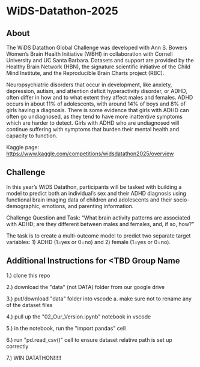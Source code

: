 # WiDS-Datathon-2025

## About

The WiDS Datathon Global Challenge was developed with Ann S. Bowers Women’s Brain Health Initiative (WBHI) in collaboration with Cornell University and UC Santa Barbara. Datasets and support are provided by the Healthy Brain Network (HBN), the signature scientific initiative of the Child Mind Institute, and the Reproducible Brain Charts project (RBC).

Neuropsychiatric disorders that occur in development, like anxiety, depression, autism, and attention deficit hyperactivity disorder, or ADHD, often differ in how and to what extent they affect males and females. ADHD occurs in about 11% of adolescents, with around 14% of boys and 8% of girls having a diagnosis. There is some evidence that girls with ADHD can often go undiagnosed, as they tend to have more inattentive symptoms which are harder to detect. Girls with ADHD who are undiagnosed will continue suffering with symptoms that burden their mental health and capacity to function.

Kaggle page: https://www.kaggle.com/competitions/widsdatathon2025/overview



## Challenge

In this year’s WiDS Datathon, participants will be tasked with building a model to predict both an individual’s sex and their ADHD diagnosis using functional brain imaging data of children and adolescents and their socio-demographic, emotions, and parenting information.

Challenge Question and Task:
“What brain activity patterns are associated with ADHD; are they different between males and females, and, if so, how?”

The task is to create a multi-outcome model to predict two separate target variables: 1) ADHD (1=yes or 0=no) and 2) female (1=yes or 0=no).

## Additional Instructions for <TBD Group Name

1.) clone this repo

2.) download the "data" (not DATA) folder from our google drive

3.) put/download "data" folder into vscode
    a. make sure not to rename any of the dataset files
    
4.) pull up the "02_Our_Version.ipynb" notebook in vscode

5.) in the notebook, run the "import pandas" cell

6.) run "pd.read_csv()" cell to ensure dataset relative path is set up correctly

7.) WIN DATATHON!!!!!
